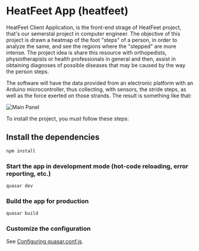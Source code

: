 # HeatFeet App (heatfeet)

HeatFeet Client Application, is the front-end strage of HeatFeet project, that's our semerstal project in computer engineer. The objective of this project is drawn a heatmap of the foot  "steps" of a person, in order to analyze the same, and see the regions where the "stepped" are more intense. The project idea is share this resource with orthopedists, physiotherapists or health professionals in general and then, assist in obtaining diagnoses of possible diseases that may be caused by the way the person steps.

The software will have the data provided from an electronic platform with an Arduino microcontroller, thus collecting, with sensors, the stride steps, as well as the force exerted on those strands. The result is something like that:

![Main Panel](https://raw.githubusercontent.com/nicolaslima321/heatfeet-client/master/HeatFeet%20Main%20Panel.jpeg "HeatFeet Main Panel")

To install the project, you must follow these steps:

## Install the dependencies
```bash
npm install
```

### Start the app in development mode (hot-code reloading, error reporting, etc.)
```bash
quasar dev
```


### Build the app for production
```bash
quasar build
```

### Customize the configuration
See [Configuring quasar.conf.js](https://quasar.dev/quasar-cli/quasar-conf-js).
